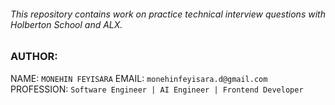 ###### This repository contains work on practice technical interview questions with Holberton School and ALX.

### AUTHOR:
NAME: `MONEHIN FEYISARA`
EMAIL: `monehinfeyisara.d@gmail.com`
PROFESSION: `Software Engineer | AI Engineer | Frontend Developer`
